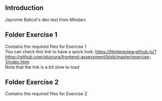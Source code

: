 Introduction
---
Jayrome Balicol's dev test from Mindarc

Folder Exercise 1
---
Contains the required files for Exercise 1<br />
You can check this link to have a quick look: https://htmlpreview.github.io/?https://github.com/obzcura/frontend-assessment/blob/master/exercise-1/index.html<br />
Note that the link is a bit slow to load

Folder Exercise 2
---
Contains the required files for Exercise 2

